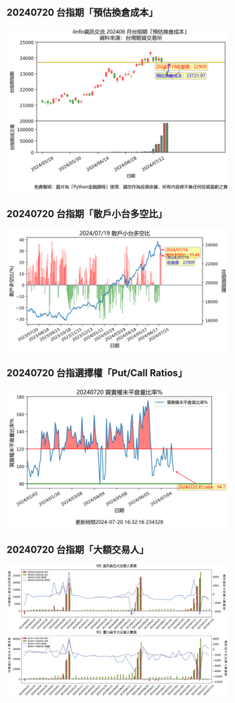 ## 20240720 台指期「預估換倉成本」
![](images/txfcost.png)

## 20240720 台指期「散戶小台多空比」
![](images/bbiri.png)

## 20240720 台指選擇權「Put/Call Ratios」
![](images/pcratio.png)

## 20240720 台指期「大額交易人」
![](images/blocktrade.png)

